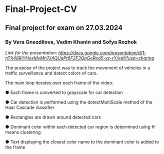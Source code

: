 # Final-Project-CV
## Final project for exam on 27.03.2024
### By Vera Gnezdilova, Vadim Khanin and Sofya Rozhok

_Link for the presentation: https://docs.google.com/presentation/d/1-nTX48RiYHosMvMh7J4QUaPt6F2F3QpGeRed5-xz-rY/edit?usp=sharing_

The purpose of the project was to track the movement of vehicles in a traffic surveillance and detect colors of cars.


 
The main loop iterates over each frame of the video:

● Each frame is converted to grayscale for car detection

● Car detection is performed using the detectMultiScale method of the Haar Cascade classifier

● Rectangles are drawn around detected cars

● Dominant color within each detected car region is determined using K-means clustering

● Text displaying the closest color name to the dominant color is added to the frame

